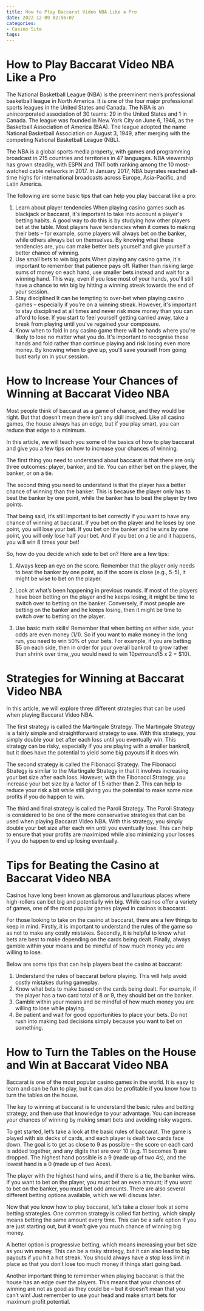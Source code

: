 ```yaml
---
title: How to Play Baccarat Video NBA Like a Pro 
date: 2022-12-09 02:56:07
categories:
- Casino Site
tags:
---
```



#  How to Play Baccarat Video NBA Like a Pro 

The National Basketball League (NBA) is the preeminent men’s professional basketball league in North America. It is one of the four major professional sports leagues in the United States and Canada. The NBA is an unincorporated association of 30 teams: 29 in the United States and 1 in Canada. The league was founded in New York City on June 6, 1946, as the Basketball Association of America (BAA). The league adopted the name National Basketball Association on August 3, 1949, after merging with the competing National Basketball League (NBL).

The NBA is a global sports media property, with games and programming broadcast in 215 countries and territories in 47 languages. NBA viewership has grown steadily, with ESPN and TNT both ranking among the 10 most-watched cable networks in 2017. In January 2017, NBA buyrates reached all-time highs for international broadcasts across Europe, Asia-Pacific, and Latin America.

The following are some basic tips that can help you play baccarat like a pro: 

1) Learn about player tendencies
When playing casino games such as blackjack or baccarat, it's important to take into account a player's betting habits. A good way to do this is by studying how other players bet at the table. Most players have tendencies when it comes to making their bets – for example, some players will always bet on the banker, while others always bet on themselves. By knowing what these tendencies are, you can make better bets yourself and give yourself a better chance of winning. 
2) Use small bets to win big pots
When playing any casino game, it's important to remember that patience pays off. Rather than risking large sums of money on each hand, use smaller bets instead and wait for a winning hand. This way, even if you lose most of your hands, you'll still have a chance to win big by hitting a winning streak towards the end of your session. 
3) Stay disciplined
It can be tempting to over-bet when playing casino games – especially if you're on a winning streak. However, it's important to stay disciplined at all times and never risk more money than you can afford to lose. If you start to feel yourself getting carried away, take a break from playing until you've regained your composure. 
4) Know when to fold
In any casino game there will be hands where you're likely to lose no matter what you do. It's important to recognise these hands and fold rather than continue playing and risk losing even more money. By knowing when to give up, you'll save yourself from going bust early on in your session.

#  How to Increase Your Chances of Winning at Baccarat Video NBA 

Most people think of baccarat as a game of chance, and they would be right. But that doesn’t mean there isn’t any skill involved. Like all casino games, the house always has an edge, but if you play smart, you can reduce that edge to a minimum.

In this article, we will teach you some of the basics of how to play baccarat and give you a few tips on how to increase your chances of winning.

The first thing you need to understand about baccarat is that there are only three outcomes: player, banker, and tie. You can either bet on the player, the banker, or on a tie.

The second thing you need to understand is that the player has a better chance of winning than the banker. This is because the player only has to beat the banker by one point, while the banker has to beat the player by two points.

That being said, it’s still important to bet correctly if you want to have any chance of winning at baccarat. If you bet on the player and he loses by one point, you will lose your bet. If you bet on the banker and he wins by one point, you will only lose half your bet. And if you bet on a tie and it happens, you will win 8 times your bet!

So, how do you decide which side to bet on? Here are a few tips:

1) Always keep an eye on the score. Remember that the player only needs to beat the banker by one point, so if the score is close (e.g., 5-5), it might be wise to bet on the player.

2) Look at what’s been happening in previous rounds. If most of the players have been betting on the player and he keeps losing, it might be time to switch over to betting on the banker. Conversely, if most people are betting on the banker and he keeps losing, then it might be time to switch over to betting on the player.

3) Use basic math skills! Remember that when betting on either side, your odds are even money (1/1). So if you want to make money in the long run, you need to win 50% of your bets. For example, if you are betting $5 on each side, then in order for your overall bankroll to grow rather than shrink over time,,you would need to win $10 per round ($5 x 2 = $10).

#  Strategies for Winning at Baccarat Video NBA 

In this article, we will explore three different strategies that can be used when playing Baccarat Video NBA.

The first strategy is called the Martingale Strategy. The Martingale Strategy is a fairly simple and straightforward strategy to use. With this strategy, you simply double your bet after each loss until you eventually win. This strategy can be risky, especially if you are playing with a smaller bankroll, but it does have the potential to yield some big payouts if it does win.

The second strategy is called the Fibonacci Strategy. The Fibonacci Strategy is similar to the Martingale Strategy in that it involves increasing your bet size after each loss. However, with the Fibonacci Strategy, you increase your bet size by a factor of 1.5 rather than 2. This can help to reduce your risk a bit while still giving you the potential to make some nice profits if you do happen to win.

The third and final strategy is called the Paroli Strategy. The Paroli Strategy is considered to be one of the more conservative strategies that can be used when playing Baccarat Video NBA. With this strategy, you simply double your bet size after each win until you eventually lose. This can help to ensure that your profits are maximized while also minimizing your losses if you do happen to end up losing eventually.

#  Tips for Beating the Casino at Baccarat Video NBA 

Casinos have long been known as glamorous and luxurious places where high-rollers can bet big and potentially win big. While casinos offer a variety of games, one of the most popular games played in casinos is baccarat.

For those looking to take on the casino at baccarat, there are a few things to keep in mind. Firstly, it is important to understand the rules of the game so as not to make any costly mistakes. Secondly, it is helpful to know what bets are best to make depending on the cards being dealt. Finally, always gamble within your means and be mindful of how much money you are willing to lose.

Below are some tips that can help players beat the casino at baccarat:

1) Understand the rules of baccarat before playing. This will help avoid costly mistakes during gameplay.
2) Know what bets to make based on the cards being dealt. For example, if the player has a two card total of 8 or 9, they should bet on the banker. 
3) Gamble within your means and be mindful of how much money you are willing to lose while playing.
4) Be patient and wait for good opportunities to place your bets. Do not rush into making bad decisions simply because you want to bet on something.

#  How to Turn the Tables on the House and Win at Baccarat Video NBA
Baccarat is one of the most popular casino games in the world. It is easy to learn and can be fun to play, but it can also be profitable if you know how to turn the tables on the house.

The key to winning at baccarat is to understand the basic rules and betting strategy, and then use that knowledge to your advantage. You can increase your chances of winning by making smart bets and avoiding risky wagers.

To get started, let’s take a look at the basic rules of baccarat. The game is played with six decks of cards, and each player is dealt two cards face down. The goal is to get as close to 9 as possible – the score on each card is added together, and any digits that are over 10 (e.g. 11 becomes 1) are dropped. The highest hand possible is a 9 (made up of two 4s), and the lowest hand is a 0 (made up of two Aces).

The player with the highest hand wins, and if there is a tie, the banker wins. If you want to bet on the player, you must bet an even amount; if you want to bet on the banker, you must bet odd amounts. There are also several different betting options available, which we will discuss later.

Now that you know how to play baccarat, let’s take a closer look at some betting strategies. One common strategy is called flat betting, which simply means betting the same amount every time. This can be a safe option if you are just starting out, but it won’t give you much chance of winning big money.

A better option is progressive betting, which means increasing your bet size as you win money. This can be a risky strategy, but it can also lead to big payouts if you hit a hot streak. You should always have a stop loss limit in place so that you don’t lose too much money if things start going bad.

Another important thing to remember when playing baccarat is that the house has an edge over the players. This means that your chances of winning are not as good as they could be – but it doesn’t mean that you can’t win! Just remember to use your head and make smart bets for maximum profit potential.